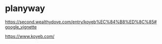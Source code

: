 # planyway

https://second.wealthydove.com/entry/koyeb%EC%84%B8%ED%8C%85#google_vignette

https://www.koyeb.com/
